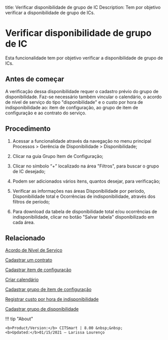 title: Verificar disponibilidade de grupo de IC
Description: Tem por objetivo verificar a disponibilidade de grupo de ICs.
# Verificar disponibilidade de grupo de IC

Esta funcionalidade tem por objetivo verificar a disponibilidade de grupo de ICs.

Antes de começar
--------------------

A verificação dessa disponibilidade requer o cadastro prévio do grupo de
disponibilidade. Faz-se necessário também vincular o calendário, o acordo de
nível de serviço do tipo "disponibilidade" e o custo por hora de
indisponibilidade ao: item de configuração, ao grupo de item de configuração e
ao contrato do serviço.

Procedimento
----------------

1.  Acessar a funcionalidade através da navegação no menu principal Processos \>
    Gerência de Disponibilidade \> Disponibilidade;

2.  Clicar na guia Grupo Item de Configuração;

3.  Clicar no símbolo “+” localizado na área "Filtros", para buscar o grupo de IC
    desejado;

4.  Podem ser adicionados vários itens, quantos desejar, para verificação;

5.  Verificar as informações nas áreas Disponibilidade por período,
    Disponibilidade total e Ocorrências de indisponibilidade, através dos
    filtros de período;

6.  Para download da tabela de disponibilidade total e/ou ocorrências de
    indisponibilidade, clicar no botão "Salvar tabela" disponibilizado em cada
    área. 

Relacionado
----------------

[Acordo de Nível de Serviço](/pt-br/citsmart-platform-8/processes/service-level/use/service-level-agreement.html)

[Cadastrar um contrato](/pt-br/citsmart-platform-8/additional-features/contract-management/use/register-contract.html)

[Cadastrar item de configuração](/pt-br/citsmart-platform-8/processes/configuration/use/register-CI.html)

[Criar calendário](/pt-br/citsmart-platform-8/platform-administration/time/create-calendar.html)

[Cadastrar grupo de item de configuração](/pt-br/citsmart-platform-8/processes/configuration/configuration/register-configuration-item-group.html)

[Registrar custo por hora de indisponibilidade](/pt-br/citsmart-platform-8/processes/configuration/use/cost-per-hour-unavailability.html)

[Cadastrar grupo de disponibilidade](/pt-br/citsmart-platform-8/processes/availability/configuration/register-availability-group.html)



!!! tip "About"

    <b>Product/Version:</b> CITSmart | 8.00 &nbsp;&nbsp;
    <b>Updated:</b>01/15/2021 – Larissa Lourenço
